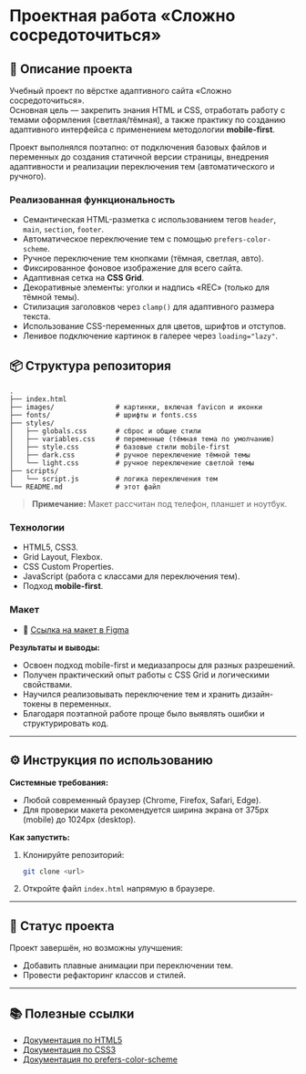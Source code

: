 # Проектная работа «Сложно сосредоточиться»

## 📖 Описание проекта

Учебный проект по вёрстке адаптивного сайта «Сложно сосредоточиться». <br>Основная цель — закрепить знания HTML и CSS, отработать работу с темами оформления (светлая/тёмная), а также практику по созданию адаптивного интерфейса с применением методологии **mobile-first**.

Проект выполнялся поэтапно: от подключения базовых файлов и переменных до создания статичной версии страницы, внедрения адаптивности и реализации переключения тем (автоматического и ручного).

### Реализованная функциональность

* Семантическая HTML-разметка с использованием тегов `header`, `main`, `section`, `footer`.
* Автоматическое переключение тем с помощью `prefers-color-scheme`.
* Ручное переключение тем кнопками (тёмная, светлая, авто).
* Фиксированное фоновое изображение для всего сайта.
* Адаптивная сетка на **CSS Grid**.
* Декоративные элементы: уголки и надпись «REC» (только для тёмной темы).
* Стилизация заголовков через `clamp()` для адаптивного размера текста.
* Использование CSS-переменных для цветов, шрифтов и отступов.
* Ленивое подключение картинок в галерее через `loading="lazy"`.

## 📦 Структура репозитория

```
.
├── index.html
├── images/               # картинки, включая favicon и иконки
├── fonts/                # шрифты и fonts.css
├── styles/
│   ├── globals.css       # сброс и общие стили
│   ├── variables.css     # переменные (тёмная тема по умолчанию)
│   ├── style.css         # базовые стили mobile-first
│   ├── dark.css          # ручное переключение тёмной темы
│   └── light.css         # ручное переключение светлой темы
├── scripts/
│   └── script.js         # логика переключения тем
└── README.md             # этот файл
```
> **Примечание:** Макет рассчитан под телефон, планшет и ноутбук.

### Технологии

* HTML5, CSS3.
* Grid Layout, Flexbox.
* CSS Custom Properties.
* JavaScript (работа с классами для переключения тем).
* Подход **mobile-first**.

### Макет

* 🔗 [Ссылка на макет в Figma](https://www.figma.com/design/qhgelUhPHUbJVf3jgZsaD7/3-спринт.-Проектная-работа?node-id=1-645&p=f&t=sL6Gt3Wua1HmpAtc-0)

**Результаты и выводы:**

* Освоен подход mobile-first и медиазапросы для разных разрешений.
* Получен практический опыт работы с CSS Grid и логическими свойствами.
* Научился реализовывать переключение тем и хранить дизайн-токены в переменных.
* Благодаря поэтапной работе проще было выявлять ошибки и структурировать код.

---

## ⚙️ Инструкция по использованию

**Системные требования:**

* Любой современный браузер (Chrome, Firefox, Safari, Edge).
* Для проверки макета рекомендуется ширина экрана от 375px (mobile) до 1024px (desktop).

**Как запустить:**

1. Клонируйте репозиторий:

   ```bash
   git clone <url>
   ```
2. Откройте файл `index.html` напрямую в браузере.

---

## 📌 Статус проекта

Проект завершён, но возможны улучшения:
* Добавить плавные анимации при переключении тем.
* Провести рефакторинг классов и стилей.

---

## 📚 Полезные ссылки

* [Документация по HTML5](https://developer.mozilla.org/ru/docs/Web/HTML)
* [Документация по CSS3](https://developer.mozilla.org/ru/docs/Web/CSS)
* [Документация по prefers-color-scheme](https://developer.mozilla.org/en-US/docs/Web/CSS/@media/prefers-color-scheme)
